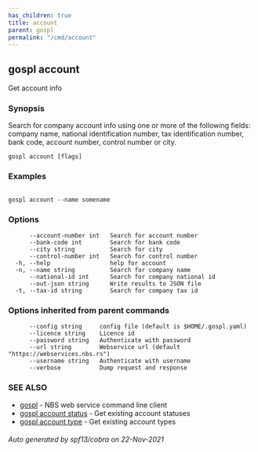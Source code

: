 ```yaml
---
has_children: true  
title: account  
parent: gospl  
permalink: "/cmd/account"
---
```

## gospl account

Get account info

### Synopsis

Search for company account info using one or more of the following fields:
company name, national identification number, tax identification number, bank code, account number,
control number or city.


```
gospl account [flags]
```

### Examples

```

gospl account --name somename

```

### Options

```
      --account-number int   Search for account number
      --bank-code int        Search for bank code
      --city string          Search for city
      --control-number int   Search for control number
  -h, --help                 help for account
  -n, --name string          Search for company name
      --national-id int      Search for company national id
      --out-json string      Write results to JSON file
  -t, --tax-id string        Search for company tax id
```

### Options inherited from parent commands

```
      --config string     config file (default is $HOME/.gospl.yaml)
      --licence string    Licence id
      --password string   Authenticate with password
      --url string        Webservice url (default "https://webservices.nbs.rs")
      --username string   Authenticate with username
      --verbose           Dump request and response
```

### SEE ALSO

* [gospl](../gospl.md)	 - NBS web service command line client
* [gospl account status](gospl_account_status.md)	 - Get existing account statuses
* [gospl account type](gospl_account_type.md)	 - Get existing account types

###### Auto generated by spf13/cobra on 22-Nov-2021
